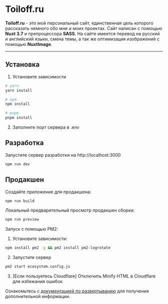# Toiloff.ru

**Toiloff.ru** - это мой персональный сайт, единственная цель которого рассказать немного обо мне и моих проектах. Сайт написан с помощью **Nuxt 3.7** и препроцессора **SASS**. На сайте имеется перевод на русский и английский языки, смена темы, а так же оптимизация изображений с помощью **NuxtImage**.

---

## Установка

1. Установите зависимости
```bash
# yarn
yarn install

# npm
npm install

# pnpm
pnpm install
```
2. Заполните порт сервера в .env

## Разработка

Запустите сервер разработки на http://localhost:3000

```bash
npm run dev
```

## Продакшен

Создайте приложение для продакшена:

```bash
npm run build
```

Локальный предварительный просмотр продакшен сборки:

```bash
npm run preview
```

Запуск с помощью PM2:
1. Установите зависимости:
```bash
npm install pm2 -g && pm2 install pm2-logrotate
```
2. Запустите сервер
```bash
pm2 start ecosystem.config.js
```
3. [Если пользуетесь Cloudflare] Отключить Minify HTML в Cloudflare для избежания ошибок

Ознакомьтесь с [документацией по развертыванию](https://nuxt.com/docs/getting-started/deployment ) для получения дополнительной информации.